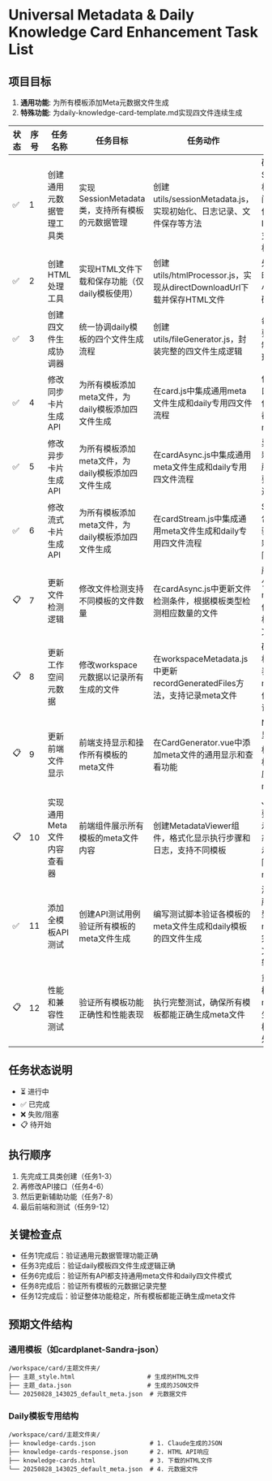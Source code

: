 # Universal Metadata & Daily Knowledge Card Enhancement Task List

## 项目目标
1. **通用功能**: 为所有模板添加Meta元数据文件生成
2. **特殊功能**: 为daily-knowledge-card-template.md实现四文件连续生成

| 状态 | 序号 | 任务名称 | 任务目标 | 任务动作 | 注意事项 | 涉及代码文件 |
|------|------|----------|----------|----------|----------|------------|
| ✅ | 1 | 创建通用元数据管理工具类 | 实现SessionMetadata类，支持所有模板的元数据管理 | 创建utils/sessionMetadata.js，实现初始化、日志记录、文件保存等方法 | 确保JSON Schema严格验证，时间格式统一使用ISO8601，支持不同模板类型 | `utils/sessionMetadata.js` (已完成) |
| ✅ | 2 | 创建HTML处理工具 | 实现HTML文件下载和保存功能（仅daily模板使用） | 创建utils/htmlProcessor.js，实现从directDownloadUrl下载并保存HTML文件 | 处理网络超时、文件大小限制、编码问题 | `utils/htmlProcessor.js` (已完成) |
| ✅ | 3 | 创建四文件生成协调器 | 统一协调daily模板的四个文件生成流程 | 创建utils/fileGenerator.js，封装完整的四文件生成逻辑 | 每步失败都要有回滚机制，状态管理要准确 | `utils/fileGenerator.js` (已完成) |
| ✅ | 4 | 修改同步卡片生成API | 为所有模板添加meta文件，为daily模板添加四文件生成 | 在card.js中集成通用meta文件生成和daily专用四文件流程 | 保持API接口不变，确保所有模板都生成meta文件 | `routes/generate/card.js` (已完成) |
| ✅ | 5 | 修改异步卡片生成API | 为所有模板添加meta文件，为daily模板添加四文件生成 | 在cardAsync.js中集成通用meta文件生成和daily专用四文件流程 | 异步状态更新要及时，所有模板都要记录完整过程 | `routes/generate/cardAsync.js` (已完成) |
| ✅ | 6 | 修改流式卡片生成API | 为所有模板添加meta文件，为daily模板添加四文件生成 | 在cardStream.js中集成通用meta文件生成和daily专用四文件流程 | SSE事件要包含每个步骤的状态更新，区分不同模板类型 | `routes/generate/cardStream.js` (已完成) |
| 📋 | 7 | 更新文件检测逻辑 | 修改文件检测支持不同模板的文件数量 | 在cardAsync.js中更新文件检测条件，根据模板类型检测相应数量的文件 | 所有模板至少检测meta文件，daily模板检测4个文件 | `routes/generate/cardAsync.js` |
| 📋 | 8 | 更新工作空间元数据 | 修改workspace元数据以记录所有生成的文件 | 在workspaceMetadata.js中更新recordGeneratedFiles方法，支持记录meta文件 | 确保所有模板的文件列表都包含meta文件，类型标识正确 | `utils/workspaceMetadata.js` |
| 📋 | 9 | 更新前端文件显示 | 前端支持显示和操作所有模板的meta文件 | 在CardGenerator.vue中添加meta文件的通用显示和查看功能 | Meta文件显示为📊图标，所有模板文件夹都应显示meta文件 | `terminal-ui/src/views/CardGenerator.vue` |
| 📋 | 10 | 实现通用Meta文件内容查看器 | 前端组件展示所有模板的meta文件内容 | 创建MetadataViewer组件，格式化显示执行步骤和日志，支持不同模板 | JSON内容要美化显示，步骤状态用图标表示，适配不同模板的meta结构 | `terminal-ui/src/components/MetadataViewer.vue` (新建) |
| ✅ | 11 | 添加全模板API测试 | 创建API测试用例验证所有模板的meta文件生成 | 编写测试脚本验证各模板的meta文件生成和daily模板的四文件生成 | 测试要覆盖所有模板类型，验证meta文件完整性和四文件生成逻辑 | `test-universal-metadata.sh` (已完成) |
| 📋 | 12 | 性能和兼容性测试 | 验证所有模板功能正确性和性能表现 | 执行完整测试，确保所有模板都能正确生成meta文件 | 重点测试各模板的meta文件生成和daily模板的特殊处理 | 所有相关文件 |

## 任务状态说明
- ⏳ 进行中
- ✅ 已完成  
- ❌ 失败/阻塞
- 📋 待开始

## 执行顺序
1. 先完成工具类创建（任务1-3）
2. 再修改API接口（任务4-6）
3. 然后更新辅助功能（任务7-8）
4. 最后前端和测试（任务9-12）

## 关键检查点
- 任务1完成后：验证通用元数据管理功能正确
- 任务3完成后：验证daily模板四文件生成逻辑正确  
- 任务6完成后：验证所有API都支持通用meta文件和daily四文件模式
- 任务8完成后：验证所有模板的元数据记录完整
- 任务12完成后：验证整体功能稳定，所有模板都能正确生成meta文件

## 预期文件结构

### 通用模板（如cardplanet-Sandra-json）
```
/workspace/card/主题文件夹/
├── 主题_style.html                    # 生成的HTML文件
├── 主题_data.json                     # 生成的JSON文件  
└── 20250828_143025_default_meta.json  # 元数据文件
```

### Daily模板专用结构
```
/workspace/card/主题文件夹/
├── knowledge-cards.json               # 1. Claude生成的JSON
├── knowledge-cards-response.json      # 2. HTML API响应
├── knowledge-cards.html               # 3. 下载的HTML文件  
└── 20250828_143025_default_meta.json  # 4. 元数据文件
```